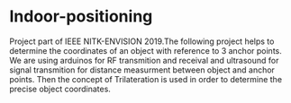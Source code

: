 # Indoor-positioning
Project part of IEEE NITK-ENVISION 2019.The following project helps to determine the coordinates of an object with reference to 3 anchor points.
We are using arduinos for RF transmition and receival and ultrasound for signal transmition for distance measurment between object and anchor points.
Then the concept of Trilateration is used in order to determine the precise object coordinates.
